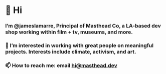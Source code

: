 # 👋 Hi
### I’m @jameslamarre, Principal of Masthead Co, a LA-based dev shop working within film + tv, museums, and more. 
### 👀 I’m interested in working with great people on meaningful projects. Interests include climate, activism, and art. 
### 📫 How to reach me: email hi@masthead.dev
